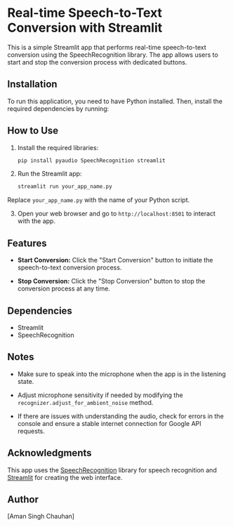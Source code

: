# Real-time Speech-to-Text Conversion with Streamlit

This is a simple Streamlit app that performs real-time speech-to-text conversion using the SpeechRecognition library. The app allows users to start and stop the conversion process with dedicated buttons.

## Installation

To run this application, you need to have Python installed. Then, install the required dependencies by running:

## How to Use

1. Install the required libraries:

    ```bash
    pip install pyaudio SpeechRecognition streamlit
    ```

2. Run the Streamlit app:

    ```bash
    streamlit run your_app_name.py
    ```

Replace `your_app_name.py` with the name of your Python script.

3. Open your web browser and go to `http://localhost:8501` to interact with the app.

## Features

- **Start Conversion:** Click the "Start Conversion" button to initiate the speech-to-text conversion process.

- **Stop Conversion:** Click the "Stop Conversion" button to stop the conversion process at any time.

## Dependencies

- Streamlit
- SpeechRecognition

## Notes

- Make sure to speak into the microphone when the app is in the listening state.

- Adjust microphone sensitivity if needed by modifying the `recognizer.adjust_for_ambient_noise` method.

- If there are issues with understanding the audio, check for errors in the console and ensure a stable internet connection for Google API requests.

## Acknowledgments

This app uses the [SpeechRecognition](https://pypi.org/project/SpeechRecognition/) library for speech recognition and [Streamlit](https://streamlit.io/) for creating the web interface.

## Author

[Aman Singh Chauhan]
